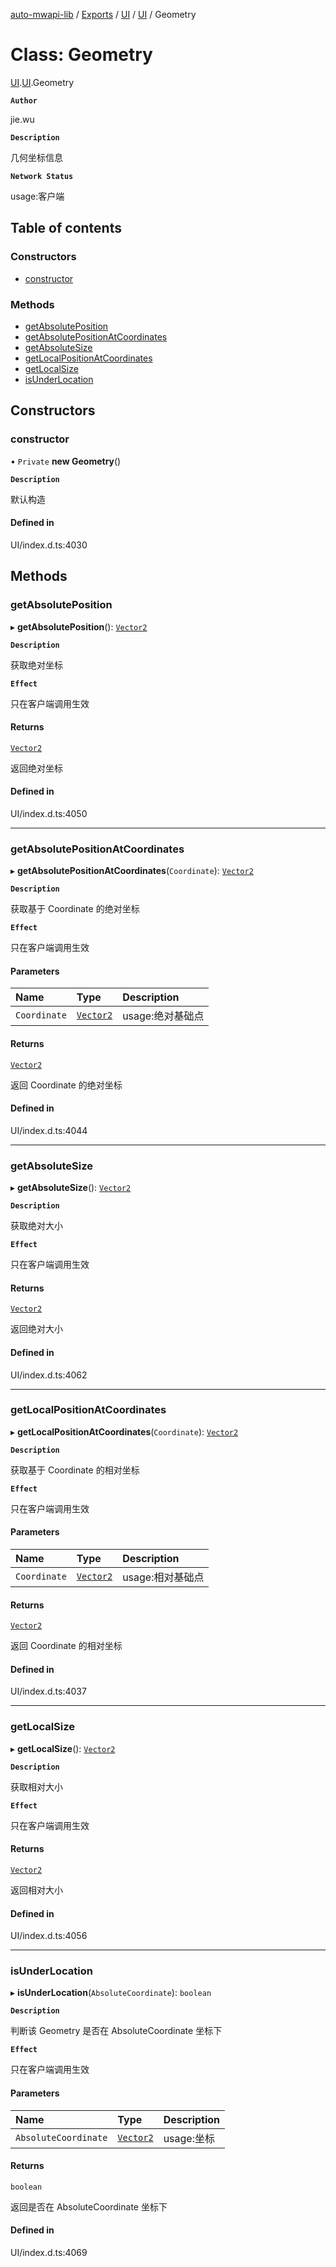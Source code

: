 [auto-mwapi-lib](../README.md) / [Exports](../modules.md) / [UI](../modules/UI.md) / [UI](../modules/UI.UI.md) / Geometry

# Class: Geometry

[UI](../modules/UI.md).[UI](../modules/UI.UI.md).Geometry

**`Author`**

jie.wu

**`Description`**

几何坐标信息

**`Network Status`**

usage:客户端

## Table of contents

### Constructors

- [constructor](UI.UI.Geometry.md#constructor)

### Methods

- [getAbsolutePosition](UI.UI.Geometry.md#getabsoluteposition)
- [getAbsolutePositionAtCoordinates](UI.UI.Geometry.md#getabsolutepositionatcoordinates)
- [getAbsoluteSize](UI.UI.Geometry.md#getabsolutesize)
- [getLocalPositionAtCoordinates](UI.UI.Geometry.md#getlocalpositionatcoordinates)
- [getLocalSize](UI.UI.Geometry.md#getlocalsize)
- [isUnderLocation](UI.UI.Geometry.md#isunderlocation)

## Constructors

### constructor

• `Private` **new Geometry**()

**`Description`**

默认构造

#### Defined in

UI/index.d.ts:4030

## Methods

### getAbsolutePosition

▸ **getAbsolutePosition**(): [`Vector2`](Type.Type.Vector2.md)

**`Description`**

获取绝对坐标

**`Effect`**

只在客户端调用生效

#### Returns

[`Vector2`](Type.Type.Vector2.md)

返回绝对坐标

#### Defined in

UI/index.d.ts:4050

---

### getAbsolutePositionAtCoordinates

▸ **getAbsolutePositionAtCoordinates**(`Coordinate`): [`Vector2`](Type.Type.Vector2.md)

**`Description`**

获取基于 Coordinate 的绝对坐标

**`Effect`**

只在客户端调用生效

#### Parameters

| Name         | Type                              | Description      |
| :----------- | :-------------------------------- | :--------------- |
| `Coordinate` | [`Vector2`](Type.Type.Vector2.md) | usage:绝对基础点 |

#### Returns

[`Vector2`](Type.Type.Vector2.md)

返回 Coordinate 的绝对坐标

#### Defined in

UI/index.d.ts:4044

---

### getAbsoluteSize

▸ **getAbsoluteSize**(): [`Vector2`](Type.Type.Vector2.md)

**`Description`**

获取绝对大小

**`Effect`**

只在客户端调用生效

#### Returns

[`Vector2`](Type.Type.Vector2.md)

返回绝对大小

#### Defined in

UI/index.d.ts:4062

---

### getLocalPositionAtCoordinates

▸ **getLocalPositionAtCoordinates**(`Coordinate`): [`Vector2`](Type.Type.Vector2.md)

**`Description`**

获取基于 Coordinate 的相对坐标

**`Effect`**

只在客户端调用生效

#### Parameters

| Name         | Type                              | Description      |
| :----------- | :-------------------------------- | :--------------- |
| `Coordinate` | [`Vector2`](Type.Type.Vector2.md) | usage:相对基础点 |

#### Returns

[`Vector2`](Type.Type.Vector2.md)

返回 Coordinate 的相对坐标

#### Defined in

UI/index.d.ts:4037

---

### getLocalSize

▸ **getLocalSize**(): [`Vector2`](Type.Type.Vector2.md)

**`Description`**

获取相对大小

**`Effect`**

只在客户端调用生效

#### Returns

[`Vector2`](Type.Type.Vector2.md)

返回相对大小

#### Defined in

UI/index.d.ts:4056

---

### isUnderLocation

▸ **isUnderLocation**(`AbsoluteCoordinate`): `boolean`

**`Description`**

判断该 Geometry 是否在 AbsoluteCoordinate 坐标下

**`Effect`**

只在客户端调用生效

#### Parameters

| Name                 | Type                              | Description |
| :------------------- | :-------------------------------- | :---------- |
| `AbsoluteCoordinate` | [`Vector2`](Type.Type.Vector2.md) | usage:坐标  |

#### Returns

`boolean`

返回是否在 AbsoluteCoordinate 坐标下

#### Defined in

UI/index.d.ts:4069

